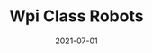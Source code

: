 ---
title: "Wpi Class Robots"
date: 2021-07-01
description: "something something something core education go brr"
tags:
  - robots
  - wpi 
  
categories:
  - robots
draft: false
---